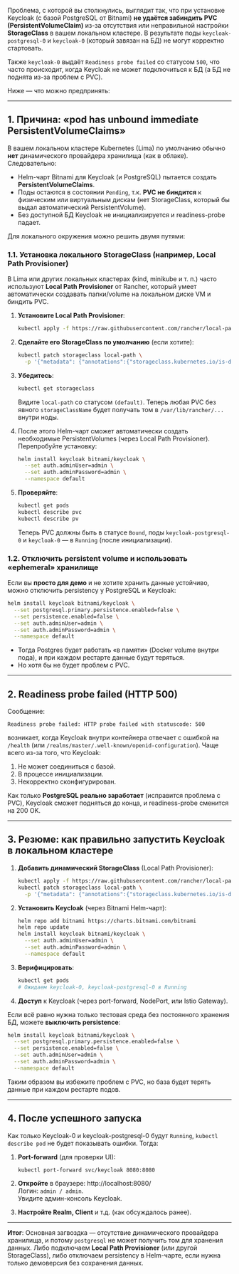 Проблема, с которой вы столкнулись, выглядит так, что при установке Keycloak (с базой PostgreSQL от Bitnami) **не удаётся забиндить PVC (PersistentVolumeClaim)** из-за отсутствия или неправильной настройки **StorageClass** в вашем локальном кластере. В результате поды `keycloak-postgresql-0` и `keycloak-0` (который завязан на БД) не могут корректно стартовать.

Также `keycloak-0` выдаёт `Readiness probe failed` со статусом `500`, что часто происходит, когда Keycloak не может подключиться к БД (а БД не поднята из-за проблем с PVC).

Ниже — что можно предпринять:

---

## 1. Причина: «pod has unbound immediate PersistentVolumeClaims»

В вашем локальном кластере Kubernetes (Lima) по умолчанию обычно **нет** динамического провайдера хранилища (как в облаке). Следовательно:

- Helm-чарт Bitnami для Keycloak (и PostgreSQL) пытается создать **PersistentVolumeClaims**.
- Поды остаются в состоянии `Pending`, т.к. **PVC не биндится** к физическим или виртуальным дискам (нет StorageClass, который бы выдал автоматический PersistentVolume).
- Без доступной БД Keycloak не инициализируется и readiness-probe падает.

Для локального окружения можно решить двумя путями:

### 1.1. Установка локального StorageClass (например, Local Path Provisioner)

В Lima или других локальных кластерах (kind, minikube и т. п.) часто используют **Local Path Provisioner** от Rancher, который умеет автоматически создавать папки/volume на локальном диске VM и биндить PVC.

1. **Установите Local Path Provisioner**:
   ```bash
   kubectl apply -f https://raw.githubusercontent.com/rancher/local-path-provisioner/master/deploy/local-path-storage.yaml
   ```
2. **Сделайте его StorageClass по умолчанию** (если хотите):
   ```bash
   kubectl patch storageclass local-path \
     -p '{"metadata": {"annotations":{"storageclass.kubernetes.io/is-default-class":"true"}}}'
   ```
3. **Убедитесь**:
   ```bash
   kubectl get storageclass
   ```
   Видите `local-path` со статусом `(default)`. Теперь любая PVC без явного `storageClassName` будет получать том в `/var/lib/rancher/...` внутри ноды.

4. После этого Helm-чарт сможет автоматически создать необходимые PersistentVolumes (через Local Path Provisioner). Перепробуйте установку:
   ```bash
   helm install keycloak bitnami/keycloak \
     --set auth.adminUser=admin \
     --set auth.adminPassword=admin \
     --namespace default
   ```

5. **Проверяйте**:
   ```bash
   kubectl get pods
   kubectl describe pvc
   kubectl describe pv
   ```
   Теперь PVC должны быть в статусе `Bound`, поды `keycloak-postgresql-0` и `keycloak-0` — в `Running` (после инициализации).

### 1.2. Отключить persistent volume и использовать «ephemeral» хранилище

Если вы **просто для демо** и не хотите хранить данные устойчиво, можно отключить persistency у PostgreSQL и Keycloak:

```bash
helm install keycloak bitnami/keycloak \
  --set postgresql.primary.persistence.enabled=false \
  --set persistence.enabled=false \
  --set auth.adminUser=admin \
  --set auth.adminPassword=admin \
  --namespace default
```

- Тогда Postgres будет работать «в памяти» (Docker volume внутри пода), и при каждом рестарте данные будут теряться.
- Но хотя бы не будет проблем с PVC.

---

## 2. Readiness probe failed (HTTP 500)

Сообщение:
```
Readiness probe failed: HTTP probe failed with statuscode: 500
```
возникает, когда Keycloak внутри контейнера отвечает с ошибкой на `/health` (или `/realms/master/.well-known/openid-configuration`). Чаще всего из-за того, что Keycloak:

1. Не может соединиться с базой.
2. В процессе инициализации.
3. Некорректно сконфигурирован.

Как только **PostgreSQL реально заработает** (исправится проблема с PVC), Keycloak сможет подняться до конца, и readiness-probe сменится на 200 OK.

---

## 3. Резюме: как правильно запустить Keycloak в локальном кластере

1. **Добавить динамический StorageClass** (Local Path Provisioner):
   ```bash
   kubectl apply -f https://raw.githubusercontent.com/rancher/local-path-provisioner/master/deploy/local-path-storage.yaml
   kubectl patch storageclass local-path \
     -p '{"metadata": {"annotations":{"storageclass.kubernetes.io/is-default-class":"true"}}}'
   ```
2. **Установить Keycloak** (через Bitnami Helm-чарт):
   ```bash
   helm repo add bitnami https://charts.bitnami.com/bitnami
   helm repo update
   helm install keycloak bitnami/keycloak \
     --set auth.adminUser=admin \
     --set auth.adminPassword=admin \
     --namespace default
   ```
3. **Верифицировать**:
   ```bash
   kubectl get pods
   # Ожидаем keycloak-0, keycloak-postgresql-0 в Running
   ```
4. **Доступ** к Keycloak (через port-forward, NodePort, или Istio Gateway).

Если всё равно нужна только тестовая среда без постоянного хранения БД, можете **выключить persistence**:

```bash
helm install keycloak bitnami/keycloak \
  --set postgresql.primary.persistence.enabled=false \
  --set persistence.enabled=false \
  --set auth.adminUser=admin \
  --set auth.adminPassword=admin \
  --namespace default
```

Таким образом вы избежите проблем с PVC, но база будет терять данные при каждом рестарте подов.

---

## 4. После успешного запуска

Как только Keycloak-0 и keycloak-postgresql-0 будут `Running`, `kubectl describe pod` не будет показывать ошибки. Тогда:

1. **Port-forward** (для проверки UI):
   ```bash
   kubectl port-forward svc/keycloak 8080:8080
   ```
2. **Откройте** в браузере: http://localhost:8080/  
   Логин: `admin / admin`.  
   Увидите админ-консоль Keycloak.  

3. **Настройте Realm, Client** и т.д. (как обсуждалось ранее).

---

**Итог**: Основная загвоздка — отсутствие динамического провайдера хранилища, и потому `postgresql` не может получить том для хранения данных. Либо подключаем **Local Path Provisioner** (или другой StorageClass), либо отключаем persistency в Helm-чарте, если нужна только демоверсия без сохранения данных.
